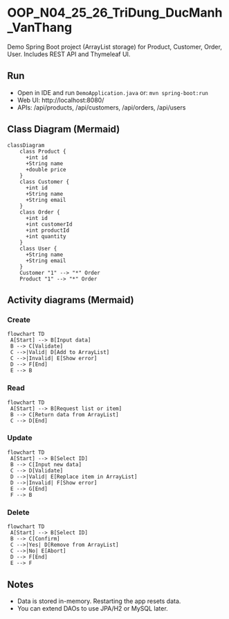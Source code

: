 # OOP_N04_25_26_TriDung_DucManh_VanThang

Demo Spring Boot project (ArrayList storage) for Product, Customer, Order, User.
Includes REST API and Thymeleaf UI.

## Run
- Open in IDE and run `DemoApplication.java` or: `mvn spring-boot:run`
- Web UI: http://localhost:8080/
- APIs: /api/products, /api/customers, /api/orders, /api/users

## Class Diagram (Mermaid)
```mermaid
classDiagram
    class Product {
      +int id
      +String name
      +double price
    }
    class Customer {
      +int id
      +String name
      +String email
    }
    class Order {
      +int id
      +int customerId
      +int productId
      +int quantity
    }
    class User {
      +String name
      +String email
    }
    Customer "1" --> "*" Order
    Product "1" --> "*" Order
```
## Activity diagrams (Mermaid)

### Create
```mermaid
flowchart TD
 A[Start] --> B[Input data]
 B --> C[Validate]
 C -->|Valid| D[Add to ArrayList]
 C -->|Invalid| E[Show error]
 D --> F[End]
 E --> B
```

### Read
```mermaid
flowchart TD
 A[Start] --> B[Request list or item]
 B --> C[Return data from ArrayList]
 C --> D[End]
```

### Update
```mermaid
flowchart TD
 A[Start] --> B[Select ID]
 B --> C[Input new data]
 C --> D[Validate]
 D -->|Valid| E[Replace item in ArrayList]
 D -->|Invalid| F[Show error]
 E --> G[End]
 F --> B
```

### Delete
```mermaid
flowchart TD
 A[Start] --> B[Select ID]
 B --> C[Confirm]
 C -->|Yes| D[Remove from ArrayList]
 C -->|No| E[Abort]
 D --> F[End]
 E --> F
```

## Notes
- Data is stored in-memory. Restarting the app resets data.
- You can extend DAOs to use JPA/H2 or MySQL later.